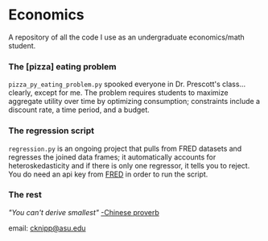 # Economics

A repository of all the code I use as an undergraduate economics/math student.

### The [pizza] eating problem

`pizza_py_eating_problem.py` spooked everyone in Dr. Prescott's class... clearly, except for me. The problem requires students to maximize aggregate utility over time by optimizing consumption; constraints include a discount rate, a time period, and a budget.

### The regression script

`regression.py` is an ongoing project that pulls from FRED datasets and regresses the joined data frames; it automatically accounts for heteroskedasticity and if there is only one regressor, it tells you to reject. You do need an api key from [FRED](https://research.stlouisfed.org/docs/api/api_key.html) in order to run the script.

### The rest

*"You can't derive smallest"* [-Chinese proverb](https://wpcarey.asu.edu/people/profile/1636136)

email: cknipp@asu.edu
